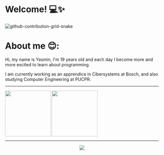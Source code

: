 # Welcome!  💻✨

![github-contribution-grid-snake](https://github.com/yas-cm/yas-cm/assets/138698763/d585d122-8278-4398-9794-321160b7ed8c)

</div>

# About me 😊:
  Hi, my name is Yasmin, I'm 19 years old and each day I become more and more excited to learn about programming.
</div>
  I am currently working as an apprendice in Cibersystems at Bosch, and also studying Computer Engineering at PUCPR.


---

<img align="left" height="150em" src="https://github-readme-stats.vercel.app/api/top-langs/?username=yas-cm&layout=compact&hide_border=false&langs_count=7&theme=nightowl"/>
<img align="center" height="150em" src="https://github-readme-streak-stats.herokuapp.com/?user=yas-cm&layout=compact&hide_border=false&langs_count=7&theme=nightowl"/>

</div>

---

<div align="center"> 
  
  [![](https://visitcount.itsvg.in/api?id=yas-cm&label=Profile%20Views&color=11&icon=9&pretty=true)](https://visitcount.itsvg.in)

</div>
